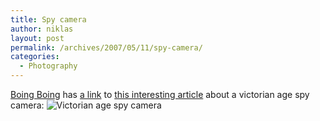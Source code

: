 ```yaml
---
title: Spy camera
author: niklas
layout: post
permalink: /archives/2007/05/11/spy-camera/
categories:
  - Photography
---
```

[Boing Boing][1] has [a link][2] to [this interesting article][3] about a victorian age spy camera: ![Victorian age spy camera][4]

 [1]: http://www.boingboing.net/
 [2]: http://feeds.feedburner.com/~r/boingboing/iBag/~3/115705309/victorian_spy_camera.html
 [3]: http://watchismo.blogspot.com/2007/05/watchismo-times_10.html
 [4]: http://craphound.com/images/steampunkspycam.jpg